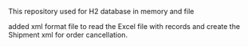 This repository used for H2 database in memory and file

added xml format file to read the Excel file with records and create the Shipment xml for order cancellation.
